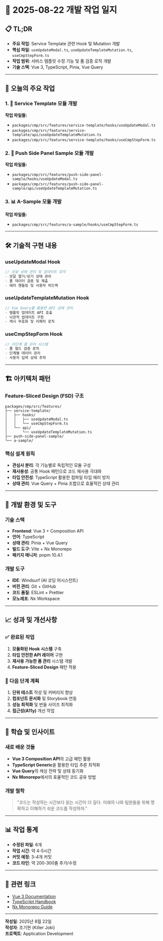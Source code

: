 # 🚀 2025-08-22 개발 작업 일지

## 📋 TL;DR
- **주요 작업**: Service Template 관련 Hook 및 Mutation 개발
- **핵심 파일**: `useUpdateModal.ts`, `useUpdateTemplateMutation.ts`, `useCmpStepForm.ts`
- **작업 범위**: 서비스 템플릿 수정 기능 및 폼 검증 로직 개발
- **기술 스택**: Vue 3, TypeScript, Pinia, Vue Query

---

## 🎯 오늘의 주요 작업

### 1. 📂 Service Template 모듈 개발
**작업 파일들:**
- `packages/cmp/src/features/service-template/hooks/useUpdateModal.ts`
- `packages/cmp/src/features/service-template/api/useUpdateTemplateMutation.ts`
- `packages/cmp/src/features/service-template/hooks/useCmpStepForm.ts`

### 2. 🔄 Push Side Panel Sample 모듈 개발
**작업 파일들:**
- `packages/cmp/src/features/push-side-panel-sample/hooks/useUpdateModal.ts`
- `packages/cmp/src/features/push-side-panel-sample/api/useUpdateTemplateMutation.ts`

### 3. 📊 A-Sample 모듈 개발
**작업 파일들:**
- `packages/cmp/src/features/a-sample/hooks/useCmpStepForm.ts`

---

## 🛠 기술적 구현 내용

### useUpdateModal Hook
```typescript
// 모달 상태 관리 및 업데이트 로직
- 모달 열기/닫기 상태 관리
- 폼 데이터 검증 및 제출
- 에러 핸들링 및 사용자 피드백
```

### useUpdateTemplateMutation Hook
```typescript
// Vue Query를 활용한 API 상태 관리
- 템플릿 업데이트 API 호출
- 낙관적 업데이트 구현
- 캐시 무효화 및 리페치 로직
```

### useCmpStepForm Hook
```typescript
// 다단계 폼 관리 시스템
- 폼 필드 검증 로직
- 단계별 데이터 관리
- 사용자 입력 상태 추적
```

---

## 🏗 아키텍처 패턴

### Feature-Sliced Design (FSD) 구조
```
packages/cmp/src/features/
├── service-template/
│   ├── hooks/
│   │   ├── useUpdateModal.ts
│   │   └── useCmpStepForm.ts
│   └── api/
│       └── useUpdateTemplateMutation.ts
├── push-side-panel-sample/
└── a-sample/
```

### 핵심 설계 원칙
- **관심사 분리**: 각 기능별로 독립적인 모듈 구성
- **재사용성**: 공통 Hook 패턴으로 코드 재사용 극대화
- **타입 안전성**: TypeScript 활용한 컴파일 타임 에러 방지
- **상태 관리**: Vue Query + Pinia 조합으로 효율적인 상태 관리

---

## 🔧 개발 환경 및 도구

### 기술 스택
- **Frontend**: Vue 3 + Composition API
- **언어**: TypeScript
- **상태 관리**: Pinia + Vue Query
- **빌드 도구**: Vite + Nx Monorepo
- **패키지 매니저**: pnpm 10.4.1

### 개발 도구
- **IDE**: Windsurf (AI 코딩 어시스턴트)
- **버전 관리**: Git + GitHub
- **코드 품질**: ESLint + Prettier
- **모노레포**: Nx Workspace

---

## 📈 성과 및 개선사항

### ✅ 완료된 작업
1. **모듈화된 Hook 시스템** 구축
2. **타입 안전한 API 레이어** 구현
3. **재사용 가능한 폼 관리** 시스템 개발
4. **Feature-Sliced Design** 패턴 적용

### 🎯 다음 단계 계획
1. **단위 테스트** 작성 및 커버리지 향상
2. **컴포넌트 문서화** 및 Storybook 연동
3. **성능 최적화** 및 번들 사이즈 최적화
4. **접근성(A11y)** 개선 작업

---

## 🤔 학습 및 인사이트

### 새로 배운 것들
- **Vue 3 Composition API**의 고급 패턴 활용
- **TypeScript Generic**을 활용한 타입 추론 최적화
- **Vue Query**의 캐싱 전략 및 상태 동기화
- **Nx Monorepo**에서의 효율적인 코드 공유 방법

### 개발 철학
> "코드는 작성하는 시간보다 읽는 시간이 더 길다. 
> 미래의 나와 팀원들을 위해 명확하고 이해하기 쉬운 코드를 작성하자."

---

## 📊 작업 통계

- **수정된 파일**: 6개
- **작업 시간**: 약 4-5시간
- **커밋 예정**: 3-4개 커밋
- **코드 라인**: 약 200-300줄 추가/수정

---

## 🔗 관련 링크
- [Vue 3 Documentation](https://vuejs.org/)
- [TypeScript Handbook](https://www.typescriptlang.org/docs/)
- [Nx Monorepo Guide](https://nx.dev/)

---

**작성일**: 2025년 8월 22일  
**작성자**: 조기현 (Killer Joki)  
**프로젝트**: Application Development